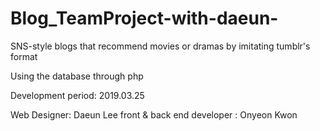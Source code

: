 # Blog_TeamProject-with-daeun-

SNS-style blogs that recommend movies or dramas by imitating tumblr's format

Using the database through php

Development period: 2019.03.25

Web Designer: Daeun Lee
front & back end developer : Onyeon Kwon
